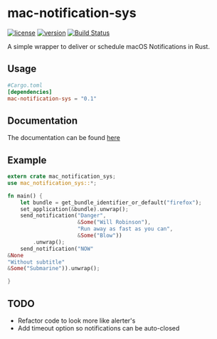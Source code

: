 # mac-notification-sys

[![license](https://img.shields.io/crates/l/mac-notification-sys.svg)](https://crates.io/crates/mac-notification-sys/)
[![version](https://img.shields.io/crates/v/mac-notification-sys.svg)](https://crates.io/crates/mac-notification-sys/)
[![Build Status](https://travis-ci.com/h4llow3En/mac-notification-sys.svg?token=nfC1sQZDhGQq93RfYx3k&branch=master)](https://travis-ci.com/h4llow3En/mac-notification-sys)

A simple wrapper to deliver or schedule macOS Notifications in Rust.

## Usage

```toml
#Cargo.toml
[dependencies]
mac-notification-sys = "0.1"
```

## Documentation

The documentation can be found [here](https://h4llow3en.github.io/mac-notification-sys/mac_notification_sys/)

## Example

```rust
extern crate mac_notification_sys;
use mac_notification_sys::*;

fn main() {
    let bundle = get_bundle_identifier_or_default("firefox");
    set_application(&bundle).unwrap();
    send_notification("Danger",
                      &Some("Will Robinson"),
                      "Run away as fast as you can",
                      &Some("Blow"))
        .unwrap();
    send_notification("NOW"
&None
"Without subtitle"
&Some("Submarine")).unwrap();

}
```

## TODO

- Refactor code to look more like alerter's
- Add timeout option so notifications can be auto-closed
